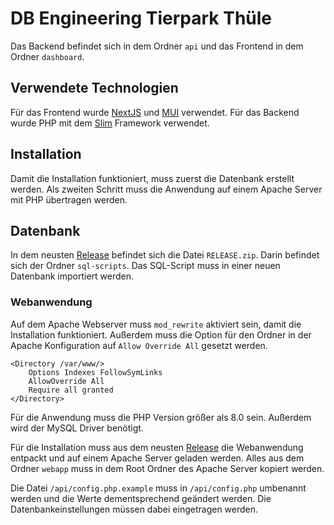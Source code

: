 # DB Engineering Tierpark Thüle

Das Backend befindet sich in dem Ordner `api` und das Frontend in dem Ordner `dashboard`.

## Verwendete Technologien

Für das Frontend wurde [NextJS](https://nextjs.org/) und [MUI](https://mui.com/) verwendet. Für das Backend wurde PHP mit dem [Slim](https://www.slimframework.com/) Framework verwendet.

## Installation

Damit die Installation funktioniert, muss zuerst die Datenbank erstellt werden. Als zweiten Schritt muss die Anwendung auf einem Apache Server mit PHP übertragen werden.

## Datenbank

In dem neusten [Release](https://github.com/pschroee/dbengineering-tierpark-thuele/releases) befindet sich die Datei `RELEASE.zip`. Darin befindet sich der Ordner `sql-scripts`. Das SQL-Script muss in einer neuen Datenbank importiert werden.

### Webanwendung

Auf dem Apache Webserver muss `mod_rewrite` aktiviert sein, damit die Installation funktioniert. Außerdem muss die Option für den Ordner in der Apache Konfiguration auf `Allow Override All` gesetzt werden.

```
<Directory /var/www/>
    Options Indexes FollowSymLinks
    AllowOverride All
    Require all granted
</Directory>
```

Für die Anwendung muss die PHP Version größer als 8.0 sein. Außerdem wird der MySQL Driver benötigt.

Für die Installation muss aus dem neusten [Release](https://github.com/pschroee/dbengineering-tierpark-thuele/releases) die Webanwendung entpackt und auf einem Apache Server geladen werden. Alles aus dem Ordner `webapp` muss in dem Root Ordner des Apache Server kopiert werden.

Die Datei `/api/config.php.example` muss in `/api/config.php` umbenannt werden und die Werte dementsprechend geändert werden. Die Datenbankeinstellungen müssen dabei eingetragen werden.
